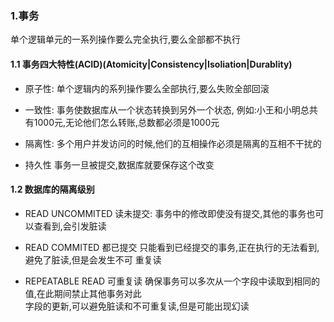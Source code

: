 ### 1.事务
 单个逻辑单元的一系列操作要么完全执行,要么全部都不执行

#### 1.1 事务四大特性(ACID)(Atomicity|Consistency|Isoliation|Durablity)
- 原子性:
 单个逻辑内的系列操作要么全部执行,要么失败全部回滚

- 一致性:
 事务使数据库从一个状态转换到另外一个状态,
 例如:小王和小明总共有1000元,无论他们怎么转账,总数都必须是1000元
- 隔离性:
  多个用户并发访问的时候,他们的互相操作必须是隔离的互相不干扰的
  
- 持久性
 事务一旦被提交,数据库就要保存这个改变
 
#### 1.2 数据库的隔离级别
- READ UNCOMMITED 读未提交:
  事务中的修改即使没有提交,其他的事务也可以查看到,会引发脏读




- READ COMMITED 都已提交
  只能看到已经提交的事务,正在执行的无法看到,避免了脏读,但是会发生不可  重复读    
- REPEATABLE READ 可重复读 
  确保事务可以多次从一个字段中读取到相同的值,在此期间禁止其他事务对此  
  字段的更新,可以避免脏读和不可重复读,但是可能出现幻读 